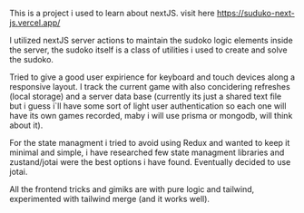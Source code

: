 This is a project i used to learn about nextJS.
visit here https://suduko-next-js.vercel.app/

I utilized nextJS server actions to maintain the sudoko logic elements inside the server, the sudoko itself is a class of utilities i used to create and solve the sudoko.

Tried to give a good user expirience for keyboard and touch devices along a responsive layout.
I track the current game with also concidering refreshes (local storage) and a server data base (currently its just a shared text file but i guess i`ll have some sort of light user authentication so each one will have its own games recorded, maby i will use prisma or mongodb, will think about it).

For the state managment i tried to avoid using Redux and wanted to keep it minimal and simple, i have researched few state managment libraries and zustand/jotai were the best options i have found. Eventually decided to use jotai.

All the frontend tricks and gimiks are with pure logic and tailwind, experimented with tailwind merge (and it works well).
